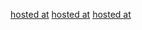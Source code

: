 [hosted at](https://44-563-webapps-f21.github.io/webapps-f21-assignment-7-balirammaurya1991/search.html)
[hosted at](https://44-563-webapps-f21.github.io/webapps-f21-assignment-7-balirammaurya1991/reation.html)
[hosted at](https://44-563-webapps-f21.github.io/webapps-f21-assignment-7-balirammaurya1991/stack.html)
